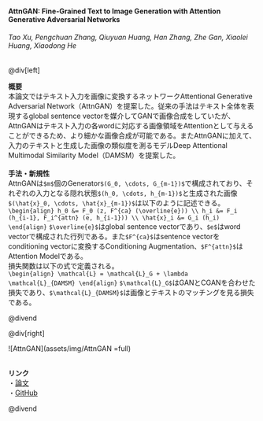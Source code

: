 #### AttnGAN: Fine-Grained Text to Image Generation with Attention Generative Adversarial Networks
###### Tao Xu, Pengchuan Zhang, Qiuyuan Huang, Han Zhang, Zhe Gan, Xiaolei Huang, Xiaodong He

@div[left]

__概要__<br>
本論文ではテキスト入力を画像に変換するネットワークAttentional Generative Adversarial Network（AttnGAN）を提案した。従来の手法はテキスト全体を表現するglobal sentence vectorを媒介してGANで画像合成をしていたが、AttnGANはテキスト入力の各wordに対応する画像領域をAttentionとして与えることができるため、より細かな画像合成が可能である。またAttnGANに加えて、入力のテキストと生成した画像の類似度を測るモデルDeep Attentional Multimodal Similarity Model（DAMSM）を提案した。<br>
<br>
__手法・新規性__<br>
AttnGANは`$m$`個のGenerator`$(G_0, \cdots, G_{m-1})$`で構成されており、それぞれの入力となる隠れ状態`$(h_0, \cdots, h_{m-1})$`と生成された画像`$(\hat{x}_0, \cdots, \hat{x}_{m-1})$`は以下のように記述できる。<br>
`\begin{align} h_0 &= F_0 (z, F^{ca} (\overline{e})) \\ h_i &= F_i (h_{i-1}, F_i^{attn} (e, h_{i-1})) \\ \hat{x}_i &= G_i (h_i) \end{align}`
`$\overline{e}$`はglobal sentence vectorであり、`$e$`はword vectorで構成された行列である。また`$F^{ca}$`はsentence vectorをconditioning vectorに変換するConditioning Augmentation、`$F^{attn}$`はAttention Modelである。<br>
損失関数は以下の式で定義される。<br>
`\begin{align} \mathcal{L} = \mathcal{L}_G + \lambda \mathcal{L}_{DAMSM} \end{align}`
`$\mathcal{L}_G$`はGANとCGANを合わせた損失であり、`$\mathcal{L}_{DAMSM}$`は画像とテキストのマッチングを見る損失である。<br>

@divend

@div[right]

![AttnGAN](assets/img/AttnGAN =full)<br>
<br>

__リンク__<br>
・[論文](http://openaccess.thecvf.com/content_cvpr_2018/papers/Xu_AttnGAN_Fine-Grained_Text_CVPR_2018_paper.pdf)<br>
・[GitHub](https://github.com/taoxugit/AttnGAN)<br>

@divend